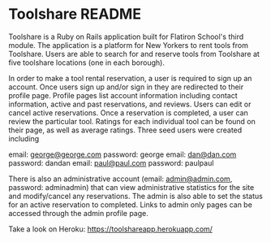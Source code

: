 # Toolshare README

Toolshare is a Ruby on Rails application built for Flatiron School's third module. The application is a platform for New Yorkers to rent tools from Toolshare. Users are able to search for and reserve tools from Toolshare at five toolshare locations (one in each borough).

In order to make a tool rental reservation, a user is required to sign up an account. Once users sign up and/or sign in they are redirected to their profile page. Profile pages list account information including contact information, active and past reservations, and reviews. Users can edit or cancel active reservations. Once a reservation is completed, a user can review the particular tool. Ratings for each individual tool can be found on their page, as well as average ratings. Three seed users were created including

email: george@george.com password: george
email: dan@dan.com password: dandan
email: paul@paul.com password: paulpaul

There is also an administrative account (email: admin@admin.com, password: adminadmin) that can view administrative statistics for the site and modify/cancel any reservations. The admin is also able to set the status for  an active reservation to completed. Links to admin only pages can be accessed through the admin profile page. 

Take a look on Heroku: https://toolshareapp.herokuapp.com/
